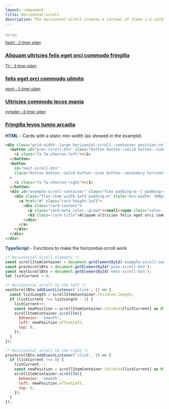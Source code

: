 ```yaml
---
layout: component
title: Horizontal-scroll
description: The horizontal-scroll creates a carosel of items i.e cards that can be scrolled horizontally left and right.
---
```


<div class="grid-width--large horizontal-scroll--container position-relative">
  <button id="prev-scroll-btn" class="button button--solid button--icon button--secondary horizontal-scroll--nav">
    <i class="fa fa-chevron-left"></i>
  </button>
  <button
    id="next-scroll-btn"
    class="button button--solid button--icon button--secondary horizontal-scroll--nav horizontal-scroll--nav-next"
  >
    <i class="fa fa-chevron-right"></i>
  </button>
  <div id="example-class-container-test" class="flex padding-m--l padding-m--r horizontal-scroll--scroll-container">
    <div class="flex-item width-1of3 padding-m" style="min-width: 300px;">
      <a href="#" class="card height-1of1">
        <div class="card-content">
          <p class="card-meta color--graa3"><small><span class="color--flash">flash!</span> - 2 timer siden</small></p>
          <h3 class="card-title">Aliquam ultricies felis eget orci commodo fringilla</h3>
        </div>
      </a>
    </div>
    <div class="flex-item width-1of3 padding-m" style="min-width: 300px;">
      <a href="#" class="card height-1of1">
        <div class="card-content">
          <p class="card-meta color--graa3"><small><span class="color--tv">TV</span> - 3 timer siden</small></p>
          <h3 class="card-title">felis eget orci commodo ulimito</h3>
        </div>
      </a>
    </div>
    <div class="flex-item width-1of3 padding-m" style="min-width: 300px;">
      <a href="#" class="card height-1of1">
        <div class="card-content">
          <p class="card-meta color--graa3"><small><span class="color--sport">sport</span> - 5 timer siden</small></p>
          <h3 class="card-title">Ultricies commodo lecos mania</h3>
        </div>
      </a>
    </div>
    <div class="flex-item width-1of3 padding-m" style="min-width: 300px;">
      <a href="#" class="card height-1of1">
        <div class="card-content">
          <p class="card-meta color--graa3"><small><span class="color--flash">nyheder</span> - 8 timer siden</small></p>
          <h3 class="card-title">Fringilla levos tumio arcadia</h3>
        </div>
      </a>
    </div>
  </div>
</div>

<script>
  /* Horizontial Scroll elements */
const scrollItemContainer = document.getElementById('example-class-container-test');
const prevScrollBtn = document.getElementById('prev-scroll-btn');
const nextScrollBtn = document.getElementById('next-scroll-btn');
let listCurrent = 0;

/* Horizontial scroll to the left */
nextScrollBtn.addEventListener('click', () => {
  const listLength = scrollItemContainer.children.length;
  if (listCurrent !== listLength - 1) {
    listCurrent++;
    const newPosition = scrollItemContainer.children[listCurrent];
    scrollItemContainer.scrollTo({
      behavior: 'smooth',
      left: newPosition.offsetLeft,
      top: 0,
    });
  }
});

/* Horizontial scroll to the right */
prevScrollBtn.addEventListener('click', () => {
  if (listCurrent !== 0) {
    listCurrent--;
    const newPosition = scrollItemContainer.children[listCurrent];
    scrollItemContainer.scrollTo({
      behavior: 'smooth',
      left: newPosition.offsetLeft,
      top: 0,
    });
  }
});
</script>

<span style="color:#12507b;font-weight: bolder">HTML</span> - Cards with a static min-width (as showed in the example)
```html
<div class="grid-width--large horizontal-scroll--container position-relative">
  <button id="prev-scroll-btn" class="button button--solid button--icon button--secondary horizontal-scroll--nav">
    <i class="fa fa-chevron-left"></i>
  </button>
  <button
    id="next-scroll-btn"
    class="button button--solid button--icon button--secondary horizontal-scroll--nav horizontal-scroll--nav-next"
  >
    <i class="fa fa-chevron-right"></i>
  </button>
  <div id="example-scroll-container" class="flex padding-m--l padding-m--r horizontal-scroll--scroll-container">
    <div class="flex-item width-1of3 padding-m" style="min-width: 300px;">
      <a href="#" class="card height-1of1">
        <div class="card-content">
          <p class="card-meta color--graa3"><small><span class="color--flash">flash!</span> - 2 timer siden</small></p>
          <h3 class="card-title">Aliquam ultricies felis eget orci commodo fringilla</h3>
        </div>
      </a>
    </div>
  </div>
</div>
```

<span style="color:#12507b;font-weight: bolder">TypeScript</span> - Functions to make the horizontial-scroll work
```javascript
/* Horizontial Scroll elements */
const scrollItemContainer = document.getElementById('example-scroll-container') as HTMLDivElement;
const prevScrollBtn = document.getElementById('prev-scroll-btn');
const nextScrollBtn = document.getElementById('next-scroll-btn');
let listCurrent = 0;

/* Horizontial scroll to the left */
nextScrollBtn.addEventListener('click', () => {
  const listLength = scrollItemContainer.children.length;
  if (listCurrent !== listLength - 1) {
    listCurrent++;
    const newPosition = scrollItemContainer.children[listCurrent] as HTMLDivElement;
    scrollItemContainer.scrollTo({
      behavior: 'smooth',
      left: newPosition.offsetLeft,
      top: 0,
    });
  }
});

/* Horizontial scroll to the right */
prevScrollBtn.addEventListener('click', () => {
  if (listCurrent !== 0) {
    listCurrent--;
    const newPosition = scrollItemContainer.children[listCurrent] as HTMLDivElement;
    scrollItemContainer.scrollTo({
      behavior: 'smooth',
      left: newPosition.offsetLeft,
      top: 0,
    });
  }
});
```
